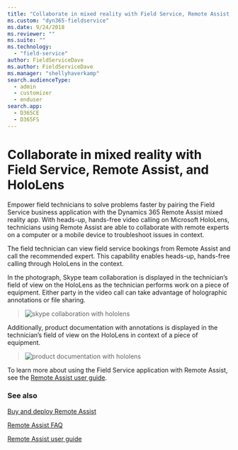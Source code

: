 ```yaml
---
title: "Collaborate in mixed reality with Field Service, Remote Assist, and HoloLens | MicrosoftDocs"
ms.custom: "dyn365-fieldservice"
ms.date: 9/24/2018
ms.reviewer: ""
ms.suite: ""
ms.technology: 
  - "field-service"
author: FieldServiceDave
ms.author: FieldServiceDave
ms.manager: "shellyhaverkamp"
search.audienceType: 
  - admin
  - customizer
  - enduser
search.app: 
  - D365CE
  - D365FS
---
```



# Collaborate in mixed reality with Field Service, Remote Assist, and HoloLens

Empower field technicians to solve problems faster by pairing the Field Service business application with the Dynamics 365 Remote Assist mixed reality app. With heads-up, hands-free video calling on Microsoft HoloLens, technicians using Remote Assist are able to collaborate with remote experts on a computer or a mobile device to troubleshoot issues in context. 

The field technician can view field service bookings from Remote Assist and call the recommended expert. This capability enables heads-up, hands-free calling through HoloLens in the context.

In the photograph, Skype team collaboration is displayed in the technician’s field of view on the HoloLens as the technician performs work on a piece of equipment. Either party in the video call can take advantage of holographic annotations or file sharing.

> ![skype collaboration with hololens](media/remote-assist-skype-collaboration.png) 

Additionally, product documentation with annotations is displayed in the technician’s field of view on the HoloLens in context of a piece of equipment. 

> ![product documentation with hololens](media/remote-assist-product-documentation.jpg) 

To learn more about using the Field Service application with Remote Assist, see the [Remote Assist user guide](https://docs.microsoft.com/dynamics365/mixed-reality/remote-assist/user-guide#use-dynamics-365-for-field-service-from-remote-assist).

### See also
[Buy and deploy Remote Assist](https://docs.microsoft.com/dynamics365/mixed-reality/licensing/buy-and-deploy)

[Remote Assist FAQ](https://docs.microsoft.com/dynamics365/mixed-reality/layout/faq)

[Remote Assist user guide](https://docs.microsoft.com/dynamics365/mixed-reality/remote-assist/user-guide/)
